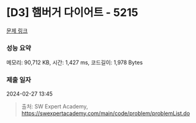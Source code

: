 # [D3] 햄버거 다이어트 - 5215 

[문제 링크](https://swexpertacademy.com/main/code/problem/problemDetail.do?contestProbId=AWT-lPB6dHUDFAVT) 

### 성능 요약

메모리: 90,712 KB, 시간: 1,427 ms, 코드길이: 1,978 Bytes

### 제출 일자

2024-02-27 13:45



> 출처: SW Expert Academy, https://swexpertacademy.com/main/code/problem/problemList.do